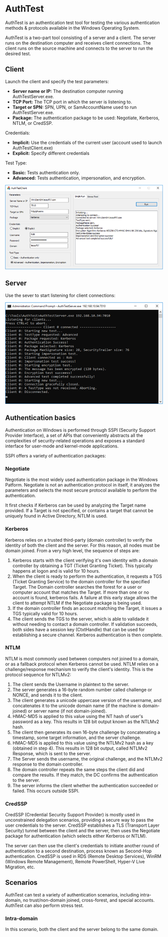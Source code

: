# AuthTest

AuthTest is an authentication test tool for testing the various authentication methods & protocols available in the Windows Operating System.

AuthTest is a two-part tool consisting of a server and a client. The server runs on the destination computer and receives client connections. The client runs on the source machine and connects to the server to run the desired test.

## Client

Launch the client and specify the test parameters:

- **Server name or IP:** The destination computer running AuthTestServer.exe. 
- **TCP Port:** The TCP port in which the server is listening to.
- **Target or SPN:** SPN, UPN, or SamAccountName used to run AuthTestServer.exe.
- **Package:** The authentication package to be used: Negotiate, Kerberos, NTLM, or CredSSP.

Credentials:

- **Implicit:** Use the credentials of the current user (account used to launch AuthTestClient.exe)
- **Explicit:** Specify different credentials

Test Type:

- **Basic:** Tests authentication only.
- **Advanced:** Tests authentication, impersonation, and encryption.


![Alt text](Image1.png?raw=true "Image1")


## Server

Use the sever to start listening for client connections:

![Alt text](Image2.png?raw=true "Image2")


## Authentication basics

Authentication on Windows is performed through SSPI (Security Support Provider Interface), a set of APIs that conveniently abstracts all the complexities of security-related operations and exposes a standard interface for user-mode and kernel-mode applications.

SSPI offers a variety of authentication packages:

### Negotiate

Negotiate is the most widely used authentication package in the Windows Patform. Negotiate is not an authentication protocol in itself, it analyzes the parameters and selects the most secure protocol available to perform the authentication. 

It first checks if Kerberos can be used by analyzing the Target name provided. If a Target is not specified, or contains a target that cannot be uniquely found in Active Directory, NTLM is used.

### Kerberos

Kerberos relies on a trusted third-party (domain controller) to verify the identity of both the client and the server. For this reason, all nodes must be domain joined. From a very high level, the sequence of steps are:

1. Kerberos starts with the client verifying it's own identity with a domain controller by obtaining a TGT (Ticket Granting Ticket). This typically happens at logon and is valid for 10 hours.
2. When the client is ready to perform the authentication, it requests a TGS (Ticket Granting Service) to the domain controller for the specified Target. The Domain controller searches the forest for a user or computer account that matches the Target. If more than one or no account is found, kerberos fails. A failure at this early stage allows the client to attempt NTLM if the Negotiate package is being used. 
3. If the domain controller finds an account matching the Target, it issues a TGS typically valid for 10 hours.
4. The client sends the TGS to the server, which is able to validade it without needing to contact a domain controller. If validation succeeds, both sides have a session key (CtxtHandle) that can be used for establishing a secure channel. Kerberos authentication is then complete.

### NTLM

NTLM is most commonly used between computers not joined to a domain, or as a fallback protocol when Kerberos cannot be used. NTLM relies on a challenge/response mechanism to verify the client's identity. This is the protocol sequence for NTLMv2:

1. The client sends the Username in plaintext to the server.
2. The server generates a 16-byte random number called challenge or NONCE, and sends it to the client.
3. The client generates a unicode uppercase version of the username, and concatenates it to the unicode domain name (if the machine is domain-joined) or server name (if not domain-joined).
4. HMAC-MD5 is applied to this value using the NT hash of user's password as a key. This results in 128 bit output known as the NTLMv2 hash.
5. The client then generates its own 16-byte challenge by concatenating a timestamp, some target information, and the server challenge.
6. HMAC-MD5 is applied to this value using the NTLMv2 hash as a key (obtained in step 4). This results in 128 bit output, called NTLMv2 Response, which is sent to the server.
9. The Server sends the username, the original challenge, and the NTLMv2 response to the domain controller.
10. The domain controller repeats the same steps the client did and compare the results. If they match, the DC confirms the authentication to the server.
11. The server informs the client whether the authentication succeeded or failed. This occurs outside SSPI.

### CredSSP

CredSSP (Credential Security Support Provider) is mostly used in unconstrained delegation scenarios, providing a secure way to pass the user credentials to the server. CredSSP establishes a TLS (Transport Layer Security) tunnel between the client and the server, then uses the Negotiate package for authentication (which selects either Kerberos or NTLM). 

The server can then use the client's credentials to initiate another round of authentication to a second destination, process known as Second-Hop authentication. CredSSP is used in RDS (Remote Desktop Services), WinRM (Windows Remote Management), Remote PowerShell, Hyper-V Live Migration, etc.

## Scenarios

AuthTest can test a variety of authentication scenarios, including intra-domain, no trust/non-domain joined, cross-forest, and special accounts. AuthTest can also perform stress test.

### Intra-domain

In this scenario, both the client and the server belong to the same domain.



